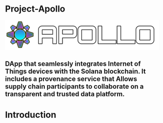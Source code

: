 # Project-Apollo

<img src="https://raw.githubusercontent.com/altaga/Project-Apollo/main/Tech-Docs/Images/logo.png">

## DApp that seamlessly integrates Internet of Things devices with the Solana blockchain. It includes a provenance service that Allows supply chain participants to collaborate on a transparent and trusted data platform.

# Introduction

